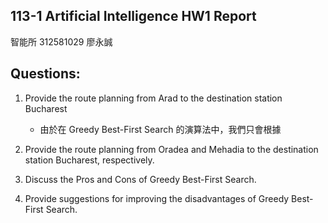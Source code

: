 ## 113-1 Artificial Intelligence HW1 Report

智能所 312581029 廖永誠

## Questions:

1. Provide the route planning from Arad to the destination station 
Bucharest

    - 由於在 Greedy Best-First Search 的演算法中，我們只會根據

2. Provide the route planning from Oradea and Mehadia to the destination 
station Bucharest, respectively.

3. Discuss the Pros and Cons of Greedy Best-First Search.

4. Provide suggestions for improving the disadvantages of Greedy Best-First 
Search.

